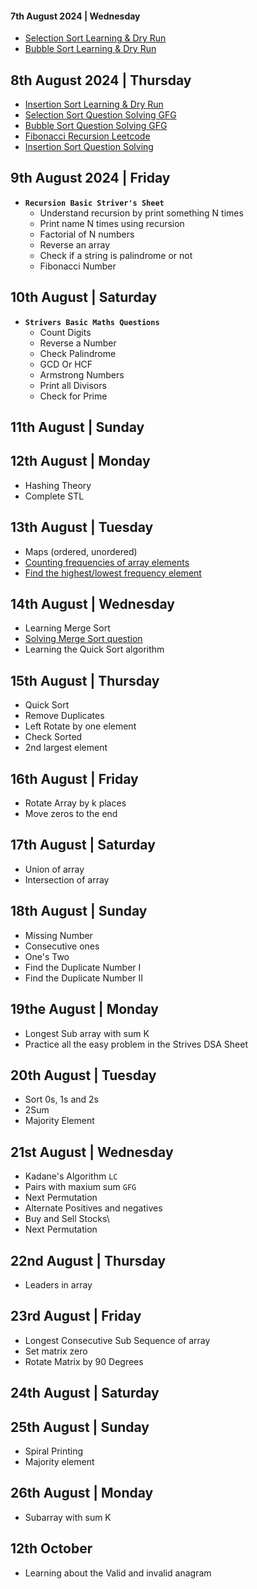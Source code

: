 #### 7th August 2024 | Wednesday

- [Selection Sort Learning & Dry Run](https://www.youtube.com/watch?v=HGk_ypEuS24&t=167s)
- [Bubble Sort Learning & Dry Run](https://www.youtube.com/watch?v=HGk_ypEuS24&t=167s)

## 8th August 2024 | Thursday

- [Insertion Sort Learning & Dry Run](https://www.youtube.com/watch?v=HGk_ypEuS24&t=167s)
- [Selection Sort Question Solving GFG](https://www.geeksforgeeks.org/problems/selection-sort/1?utm_source=youtube&utm_medium=collab_striver_ytdescription&utm_campaign=selection-sort)
- [Bubble Sort Question Solving GFG](https://www.geeksforgeeks.org/problems/bubble-sort/1?utm_source=youtube&utm_medium=collab_striver_ytdescription&utm_campaign=bubble-sort)
- [Fibonacci Recursion Leetcode](https://leetcode.com/problems/fibonacci-number/description/)
- [Insertion Sort Question Solving](https://www.geeksforgeeks.org/problems/insertion-sort/0?category%5B%5D=Algorithms&page=1&query=category%5B%5DAlgorithmspage1&utm_source=youtube&utm_medium=collab_striver_ytdescription&utm_campaign=insertion-sort)

##

## 9th August 2024 | Friday

- **`Recursion Basic Striver's Sheet`**
  - Understand recursion by print something N times
  - Print name N times using recursion
  - Factorial of N numbers
  - Reverse an array
  - Check if a string is palindrome or not
  - Fibonacci Number

##

## 10th August | Saturday

- **`Strivers Basic Maths Questions`**
  - Count Digits
  - Reverse a Number
  - Check Palindrome
  - GCD Or HCF
  - Armstrong Numbers
  - Print all Divisors
  - Check for Prime

## 11th August | Sunday

##

## 12th August | Monday

- Hashing Theory
- Complete STL

##

## 13th August | Tuesday

- Maps (ordered, unordered)
- [Counting frequencies of array elements](https://www.geeksforgeeks.org/problems/frequency-of-array-elements-1587115620/0)
- [Find the highest/lowest frequency element](https://leetcode.com/problems/frequency-of-the-most-frequent-element/)

##

## 14th August | Wednesday

- Learning Merge Sort
- [Solving Merge Sort question](https://www.geeksforgeeks.org/problems/merge-sort/1?utm_source=youtube&utm_medium=collab_striver_ytdescription&utm_campaign=merge-sort)
- Learning the Quick Sort algorithm

##

## 15th August | Thursday

- Quick Sort
- Remove Duplicates
- Left Rotate by one element
- Check Sorted
- 2nd largest element

##

## 16th August | Friday

- Rotate Array by k places
- Move zeros to the end

##

## 17th August | Saturday

- Union of array
- Intersection of array

##

## 18th August | Sunday

- Missing Number
- Consecutive ones
- One's Two
- Find the Duplicate Number I
- Find the Duplicate Number II

##

## 19the August | Monday

- Longest Sub array with sum K
- Practice all the easy problem in the Strives DSA Sheet

##

## 20th August | Tuesday

- Sort 0s, 1s and 2s
- 2Sum
- Majority Element

##

## 21st August | Wednesday

- Kadane's Algorithm `LC`
- Pairs with maxium sum `GFG`
- Next Permutation
- Alternate Positives and negatives
- Buy and Sell Stocks\
- Next Permutation

##

## 22nd August | Thursday

- Leaders in array

##

## 23rd August | Friday

- Longest Consecutive Sub Sequence of array
- Set matrix zero
- Rotate Matrix by 90 Degrees

##

## 24th August | Saturday

##

## 25th August | Sunday

- Spiral Printing
- Majority element

## 26th August | Monday

- Subarray with sum K

## 12th October

- Learning about the Valid and invalid anagram
